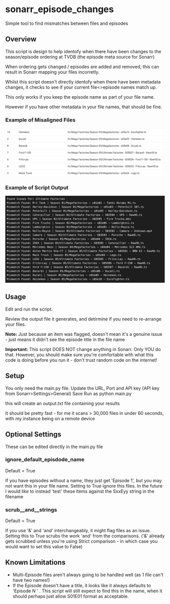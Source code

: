 # sonarr_episode_changes
Simple tool to find mismatches between files and episodes

## Overview
This script is design to help identofy when there have been changes to the season/episode ordering at TVDB (the episode meta source for Sonarr)

When ordering gets changed / episodes are added and removed, this can result in Sonarr mapping your files incorretly.

Whilst this script doesn't directly identofy when there have been metadata changes, it checks to see if your current file<>episode names match up.

This only works if you keep the episode name as part of your file name.

However if you have other metadata in your file names, that should be fine.

### Example of Misaligned Files
![Alt text](screens/sonarr.png?raw=true "Title")


### Example of Script Output
![Alt text](screens/output.png?raw=true "Title")


## Usage
Edit and run the script.

Review the output file it generates, and detirmine if you need to re-arrange your files.

**Note:**
Just because an item was flagged, doesn't mean it's a genuine issue - just means it didn't see the episode title in the file name

**Important:**
This script DOES NOT change anything in Sonarr. Only YOU do that. However, you should make sure you're comfortable with what this code is doing before you run it - don't trust random code on the internet!


## Setup
You only need the main.py file.
Update the URL, Port and API key (API key from Sonarr>Settings>General)
Save
Run as python main.py

this will create an output.txt file containing your results

It should be pretty fast - for me it scans > 30,000 files in under 60 seconds, with my instance being on a remote device

## Optional Settings

These can be edited directly in the main.py file

### ignore_default_episdode_name
Default = True

If you have episodes without a name, they just get 'Episode 1', but you may not want this in your file name. Setting to True ignore this files.
In the future I would like to instead 'test' these items against the SxxEyy string in the filename

### scrub__and__strings
Default = True

If you use '&' and 'and' interchangeably, it might flag files as an issue. Setting this to True scrubs the work 'and' from the comparisons. ('&' already gets scrubbed unless you're using Strict comparison - in which case you would want to set this value to False)

## Known Limitations

- Multi-Episode files aren't always going to be handled well (as 1 file can't have two names!)
- If the Episode doesn't have a title, it looks like it always defaults to 'Episode _N_ ' . This script will still expect to find this in the name, when it should perhaps just allow S01E01 format as acceptable.

